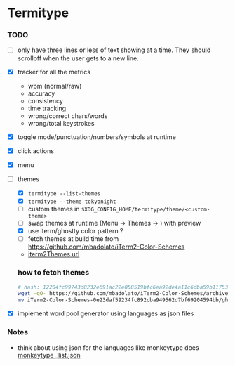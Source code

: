 # Termitype


### TODO

- [ ] only have three lines or less of text showing at a time. They should scrolloff when the
user gets to a new line.
- [x] tracker for all the metrics
  - wpm (normal/raw)
  - accuracy
  - consistency
  - time tracking
  - wrong/correct chars/words
  - wrong/total keystrokes
- [x] toggle mode/punctuation/numbers/symbols at runtime
- [x] click actions
- [x] menu
- [ ] themes
  - [x] `termitype --list-themes`
  - [x] `termitype --theme tokyonight`
  - [ ] custom themes in `$XDG_CONFIG_HOME/termitype/theme/<custom-theme>`
  - [ ] swap themes at runtime (Menu -> Themes -> <list of themes>) with preview
  - [x] use iterm/ghostty color pattern ?
  - [ ] fetch themes at build time from https://github.com/mbadolato/iTerm2-Color-Schemes
  -  [iterm2Themes url](https://github.com/mbadolato/iTerm2-Color-Schemes/archive/0e23daf59234fc892cba949562d7bf69204594bb.tar.gz)

  ### how to fetch themes
  ```sh
  # hash: 12204fc99743d8232e691ac22e058519bfc6ea92de4a11c6dba59b117531c847cd6a
  wget -qO- https://github.com/mbadolato/iTerm2-Color-Schemes/archive/0e23daf59234fc892cba949562d7bf69204594bb.tar.gz | tar -xvzf -
  mv iTerm2-Color-Schemes-0e23daf59234fc892cba949562d7bf69204594bb/ghostty/* . && rm -rf iTerm2-Color-Schemes-0e23daf59234fc892cba949562d7bf69204594bb/
  ```





- [x] implement word pool generator using languages as json files

### Notes
- think about using json for the languages like monkeytype does [monkeytype _list.json](https://github.com/monkeytypegame/monkeytype/blob/bb3a99861fe96a7ecf4a31758f87c3b8057c6e29/frontend/static/languages/_list.json)

